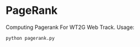 PageRank
========

Computing Pagerank For WT2G Web Track.
Usage:<br>
<pre><code>python pagerank.py <filename.csv/.txt> </pre</code>

